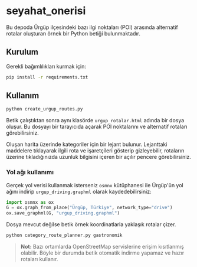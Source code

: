 # seyahat_onerisi

Bu depoda Ürgüp ilçesindeki bazı ilgi noktaları (POI) arasında alternatif rotalar oluşturan örnek bir Python betiği bulunmaktadır.

## Kurulum

Gerekli bağımlılıkları kurmak için:

```bash
pip install -r requirements.txt
```

## Kullanım

```bash
python create_urgup_routes.py
```

Betik çalıştıktan sonra aynı klasörde `urgup_rotalar.html` adında bir dosya oluşur. Bu dosyayı bir tarayıcıda açarak POI noktalarını ve alternatif rotaları görebilirsiniz.

Oluşan harita üzerinde kategoriler için bir lejant bulunur. Lejanttaki maddelere tıklayarak ilgili rota ve işaretçileri gösterip gizleyebilir, rotaların üzerine tıkladığınızda uzunluk bilgisini içeren bir açılır pencere görebilirsiniz.

### Yol ağı kullanımı

Gerçek yol verisi kullanmak isterseniz `osmnx` kütüphanesi ile Ürgüp'ün yol ağını indirip `urgup_driving.graphml` olarak kaydedebilirsiniz:

```python
import osmnx as ox
G = ox.graph_from_place("Ürgüp, Türkiye", network_type="drive")
ox.save_graphml(G, "urgup_driving.graphml")
```

Dosya mevcut değilse betik örnek koordinatlarla yaklaşık rotalar çizer.



```bash
python category_route_planner.py gastronomik
```


> **Not:** Bazı ortamlarda OpenStreetMap servislerine erişim kısıtlanmış olabilir. Böyle bir durumda betik otomatik indirme yapamaz ve hazır rotaları kullanır.

